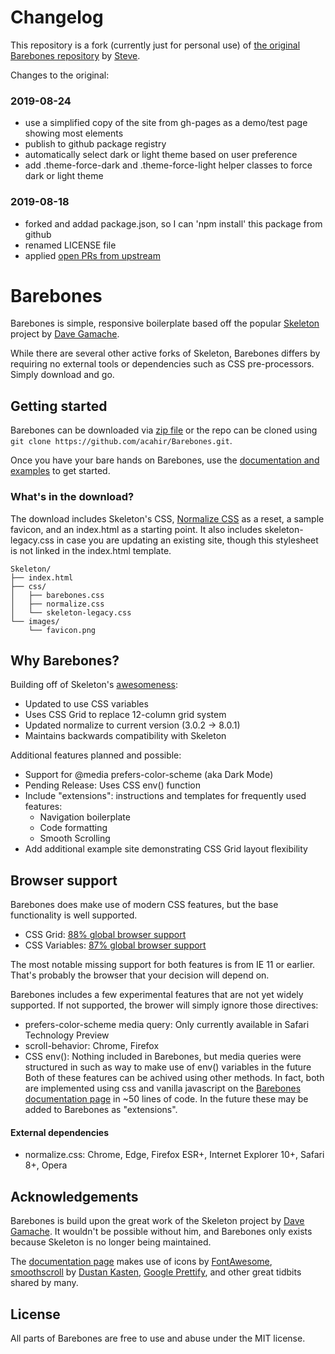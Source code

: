 
# Changelog

This repository is a fork (currently just for personal use) of [the original Barebones
repository](https://github.com/acahir/Barebones) by [Steve](https://github.com/acahir).

Changes to the original:

### 2019-08-24

- use a simplified copy of the site from gh-pages as a demo/test page showing most elements
- publish to github package registry
- automatically select dark or light theme based on user preference
- add .theme-force-dark and .theme-force-light helper classes to force dark or light theme

### 2019-08-18

- forked and addad package.json, so I can 'npm install' this package from github
- renamed LICENSE file
- applied [open PRs from upstream](https://github.com/acahir/Barebones/pulls)

# Barebones
Barebones is simple, responsive boilerplate based off the popular [Skeleton](http://getskeleton.com) project by [Dave Gamache](https://twitter.com/dhg).

While there are several other active forks of Skeleton, Barebones differs by requiring no external tools or dependencies such as CSS pre-processors. Simply download and go.

## Getting started


Barebones can be downloaded via [zip file](https://github.com/acahir/Barebones/archive/master.zip) or the repo can be cloned using `git clone https://github.com/acahir/Barebones.git`.

Once you have your bare hands on Barebones, use the [documentation and examples](https://acahir.github.io/Barebones/) to get started.


### What's in the download?

The download includes Skeleton's CSS, [Normalize CSS](https://github.com/necolas/normalize.css/) as a reset, a sample favicon, and an index.html as a starting point. It also includes skeleton-legacy.css in case you are updating an existing site, though this stylesheet is not linked in the index.html template.

```
Skeleton/
├── index.html
├── css/
│   ├── barebones.css
│   ├── normalize.css
│   └── skeleton-legacy.css
└── images/
    └── favicon.png

```

## Why Barebones?

Building off of Skeleton's [awesomeness](https://github.com/dhg/Skeleton#why-its-awesome):
- Updated to use CSS variables
- Uses CSS Grid to replace 12-column grid system
- Updated normalize to current version (3.0.2 -> 8.0.1)
- Maintains backwards compatibility with Skeleton

Additional features planned and possible:
- Support for @media prefers-color-scheme (aka Dark Mode)
- Pending Release: Uses CSS env() function
- Include "extensions": instructions and templates for frequently used features:
    - Navigation boilerplate
    - Code formatting
    - Smooth Scrolling
- Add additional example site demonstrating CSS Grid layout flexibility
    



## Browser support

Barebones does make use of modern CSS features, but the base functionality is well supported.

- CSS Grid: [88% global browser support](https://caniuse.com/#feat=css-grid)
- CSS Variables: [87% global browser support](https://caniuse.com/#feat=css-variables)

The most notable missing support for both features is from IE 11 or earlier. That's probably the browser that your decision will depend on.

Barebones includes a few experimental features that are not yet widely supported. If not supported, the brower will simply ignore those directives:
- prefers-color-scheme media query: Only currently available in Safari Technology Preview
- scroll-behavior: Chrome, Firefox
- CSS env(): Nothing included in Barebones, but media queries were structured in such as way to make use of env() variables in the future
Both of these features can be achived using other methods. In fact, both are implemented using css and vanilla javascript on the [Barebones documentation page](https://acahir.github.io/Barebones/) in ~50 lines of code. In the future these may be added to Barebones as "extensions".

#### External dependencies

- normalize.css: Chrome, Edge, Firefox ESR+, Internet Explorer 10+, Safari 8+, Opera


## Acknowledgements

Barebones is build upon the great work of the Skeleton project by [Dave Gamache](https://twitter.com/dhg). It wouldn't be possible without him, and Barebones only exists because Skeleton is no longer being maintained.

The [documentation page](https://acahir.github.io/Barebones/) makes use of icons by [FontAwesome](https://fontawesome.com), [smoothscroll](https://github.com/iamdustan/smoothscroll) by [Dustan Kasten](https://github.com/iamdustan), [Google Prettify](https://code.google.com/p/google-code-prettify/), and other great tidbits shared by many.


## License

All parts of Barebones are free to use and abuse under the MIT license.


